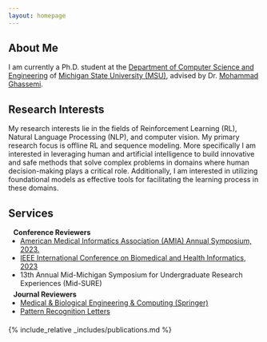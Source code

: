 ```yaml
---
layout: homepage
---
```


## About Me

I am currently a Ph.D. student at the [Department of Computer Science and Engineering](https://engineering.msu.edu/about/departments/cse) of [Michigan State University (MSU)](https://msu.edu/), advised by Dr. [Mohammad Ghassemi](https://scholar.google.co.in/citations?user=SXGVLXQAAAAJ&hl=en).  

## Research Interests
My research interests lie in the fields of Reinforcement Learning (RL), Natural Language Processing (NLP), and computer vision. My primary research focus is offline RL and sequence modeling. More specifically I am interested in leveraging human and artificial intelligence to build innovative and safe methods that solve complex problems in domains where human decision-making plays a critical role. Additionally, I am interested in utilizing foundational models as effective tools for facilitating the learning process in these domains.



## Services

<h4 style="margin:0 10px 0;">Conference Reviewers</h4>

<ul style="margin:0 0 5px;">
  <li><a href="https://amia.org/" ><autocolor>American Medical Informatics Association (AMIA) Annual Symposium, 2023.</autocolor></a></li>
  <li><a href="https://embc.embs.org/"><autocolor>IEEE International Conference on Biomedical and Health Informatics, 2023</autocolor></a></li>
  <li><a><autocolor>13th Annual Mid-Michigan Symposium for Undergraduate Research Experiences (Mid-SURE)</autocolor></a></li>
</ul>


<h4 style="margin:0 10px 0;">Journal Reviewers</h4>

<ul style="margin:0 0 20px;">
  <li><a href="https://link.springer.com/journal/11517"><autocolor>Medical & Biological Engineering & Computing (Springer)</autocolor></a></li>
  <li><a href="https://www.sciencedirect.com/journal/pattern-recognition-letters"><autocolor>Pattern Recognition Letters</autocolor></a></li>
</ul>


{% include_relative _includes/publications.md %}

<!-- {% include_relative _includes/services.md %} -->